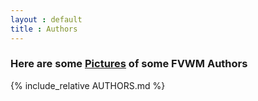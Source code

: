 ```yaml
---
layout : default
title : Authors
---
```

### Here are some [Pictures](pictures) of some FVWM Authors

{% include_relative AUTHORS.md %}

